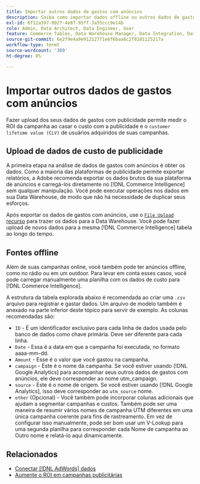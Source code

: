 ```yaml
---
title: Importar outros dados de gastos com anúncios
description: Saiba como importar dados offline ou outros dados de gastos com anúncios para o [!DNL Commerce Intelligence].
exl-id: 6f12a397-0927-4e87-95ff-3a55ccc9e14b
role: Admin, Data Architect, Data Engineer, User
feature: Commerce Tables, Data Warehouse Manager, Data Integration, Data Import/Export
source-git-commit: 6e2f9e4a9e91212771e6f6baa8c2f8101125217a
workflow-type: tm+mt
source-wordcount: '369'
ht-degree: 0%

---
```


# Importar outros dados de gastos com anúncios

Fazer upload dos seus dados de gastos com publicidade permite medir o ROI da campanha ao casar o custo com a publicidade e o `customer lifetime value (CLV)` de usuários adquiridos de suas campanhas.

## Upload de dados de custo de publicidade

A primeira etapa na análise de dados de gastos com anúncios é obter os dados. Como a maioria das plataformas de publicidade permite exportar relatórios, a Adobe recomenda exportar os dados brutos da sua plataforma de anúncios e carregá-los diretamente no [!DNL Commerce Intelligence] sem qualquer manipulação. Você pode executar operações nos dados em sua Data Warehouse, de modo que não há necessidade de duplicar seus esforços.

Após exportar os dados de gastos com anúncios, use o [`File Upload` recurso](../connecting-data/using-file-uploader.md) para trazer os dados para a Data Warehouse. Você pode fazer upload de novos dados para a mesma [!DNL Commerce Intelligence] tabela ao longo do tempo.

## Fontes offline

Além de suas campanhas online, você também pode ter anúncios offline, como no rádio ou em um outdoor. Para levar em conta esses casos, você pode carregar manualmente uma planilha com os dados de custo para [!DNL Commerce Intelligence].

A estrutura da tabela explorada abaixo é recomendada ao criar uma `.csv` arquivo para registrar e gastar dados. Um arquivo de modelo também é anexado na parte inferior deste tópico para servir de exemplo. As colunas recomendadas são:

* `ID` - É um identificador exclusivo para cada linha de dados usada pelo banco de dados como chave primária. Deve ser diferente para cada linha.
* `Date` - Essa é a data em que a campanha foi executada, no formato aaaa-mm-dd.
* `Amount` - Esse é o valor que você gastou na campanha.
* `campaign` - Este é o nome da campanha. Se você estiver usando [!DNL Google Analytics] para acompanhar seus outros dados de gastos com anúncios, ele deve corresponder ao nome utm\_campaign.
* `source` - Este é o nome de origem. Se você estiver usando [!DNL Google Analytics], isso deve corresponder ao `utm_source` nome.
* `other` (Opcional) - Você também pode incorporar colunas adicionais que ajudam a segmentar campanhas e custos. Também pode ser uma maneira de resumir vários nomes de campanha UTM diferentes em uma única campanha coerente para fins de rastreamento. Em vez de configurar isso manualmente, pode ser bom usar um V-Lookup para uma segunda planilha para corresponder cada Nome de campanha ao Outro nome e relatá-lo aqui dinamicamente.

## Relacionados

* [Conectar [!DNL AdWords] dados](../integrations/google-adwords.md)
* [Aumente o ROI em campanhas publicitárias](../../analysis/roi-ad-camp.md)
